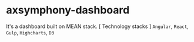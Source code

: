 # axsymphony-dashboard

It's a dashboard built on MEAN stack.
[ Technology stacks ]
`Angular`, `React`, `Gulp`, `Highcharts`, `D3`
